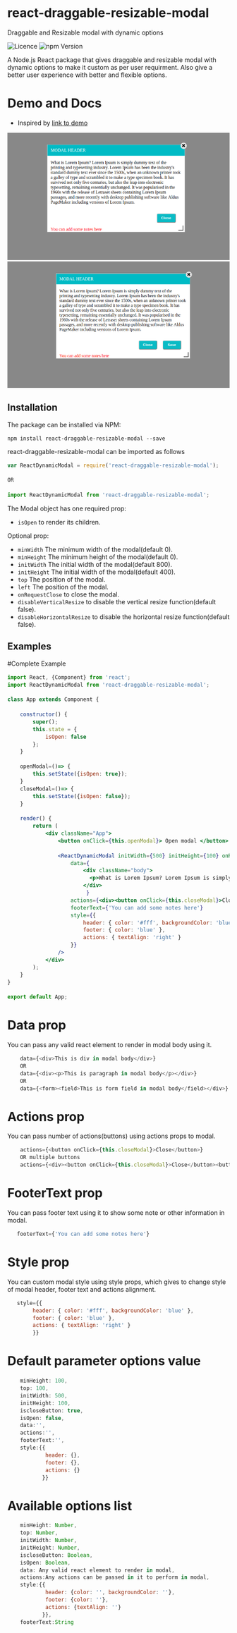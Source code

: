 # react-draggable-resizable-modal
Draggable and Resizable modal with dynamic options


<img src="https://img.shields.io/badge/Licence-MIT-blue.svg" alt="Licence" data-canonical-src="https://img.shields.io/badge/Licence-MIT-blue.svg" style="max-width:100%;"/>
<img src="https://img.shields.io/badge/Version-0.0.2-brightgreen.svg" alt="npm Version" data-canonical-src="https://img.shields.io/badge/Version-0.0.2-brightgreen.svg" style="max-width:100%;"/>

A Node.js React package that gives draggable and resizable modal with dynamic options to make it custom as per user requirment. Also give a better user experience with better and flexible options.

# Demo and Docs

* Inspired by [link to demo](https://wwan5803.github.io/react-modal-resizable-draggable/)

<img src="https://github.com/TechnologyGeek12/react-draggable-resizable-modal/blob/master/src/lib/action1.png" alt="Modal with one action" data-canonical-src="https://github.com/TechnologyGeek12/react-draggable-resizable-modal/blob/master/src/lib/action1.png" style="max-width:100%;"/>
<img src="https://github.com/TechnologyGeek12/react-draggable-resizable-modal/blob/master/src/lib/action2.png" alt="Modal with two action" data-canonical-src="https://github.com/TechnologyGeek12/react-draggable-resizable-modal/blob/master/src/lib/action2.png" style="max-width:100%;"/>

## Installation
The package can be installed via NPM:
```
npm install react-draggable-resizable-modal --save
```
react-draggable-resizable-modal can be imported as follows

```javascript
var ReactDynamicModal = require('react-draggable-resizable-modal');

OR

import ReactDynamicModal from 'react-draggable-resizable-modal';

```


The Modal object has one required prop:

- `isOpen` to render its children.

Optional prop:

- `minWidth` The minimum width of the modal(default 0).
- `minHeight` The minimum height of the modal(default 0).
- `initWidth` The initial width of the modal(default 800).
- `initHeight` The initial width of the modal(default 400).
- `top` The position of the modal.
- `left` The position of the modal.
- `onRequestClose` to close the modal.
- `disableVerticalResize` to disable the vertical resize function(default false).
- `disableHorizontalResize` to disable the horizontal resize function(default false).


## Examples

#Complete Example 
```jsx
import React, {Component} from 'react';
import ReactDynamicModal from 'react-draggable-resizable-modal';

class App extends Component {

    constructor() {
        super();
        this.state = {
            isOpen: false
        };
    }

    openModal=()=> {
        this.setState({isOpen: true});
    }
    closeModal=()=> {
        this.setState({isOpen: false});
    }

    render() {
        return (
			<div className="App">
                <button onClick={this.openModal}> Open modal </button>
                
				<ReactDynamicModal initWidth={500} initHeight={100} onRequestClose={this.closeModal} isOpen={this.state.isOpen}
					data={
                        <div className="body">
						  <p>What is Lorem Ipsum? Lorem Ipsum is simply dummy text of the printing and typesetting industry.</p>
                        </div>
                         }
					actions={<div><button onClick={this.closeModal}>Close</button></div>}
					footerText={'You can add some notes here'}
					style={{
						header: { color: '#fff', backgroundColor: 'blue' },
						footer: { color: 'blue' },
						actions: { textAlign: 'right' }
					}}
				/>
			</div>
        );
    }
}

export default App;

```

# Data prop

You can pass any valid react element to render in modal body using it.

```javascript
    data={<div>This is div in modal body</div>}
    OR
    data={<div><p>This is paragraph in modal body</p></div>}
    OR
    data={<form><field>This is form field in modal body</field></div>}
```

# Actions prop

You can pass number of actions(buttons) using actions props to modal.

```javascript
    actions={<button onClick={this.closeModal}>Close</button>}
    OR multiple buttons
    actions={<div><button onClick={this.closeModal}>Close</button><button onClick={this.saveModal}>Save</button></div>}
```

# FooterText prop

You can pass footer text using it to show some note or other information in modal.

```javascript
   footerText={'You can add some notes here'}
```

# Style prop

You can custom modal style using style props, which gives to change style of modal header, footer text and actions alignment.

```javascript
   style={{
		header: { color: '#fff', backgroundColor: 'blue' },
		footer: { color: 'blue' },
		actions: { textAlign: 'right' }
		}}
```



# Default parameter options value
```javascript
    minHeight: 100,
    top: 100,
    initWidth: 500,
    initHeight: 100,
    iscloseButton: true,
    isOpen: false,
    data:'',
    actions:'',
    footerText:'',
    style:{{
		    header: {},
			footer: {},
			actions: {}
		   }}
```

# Available options list
```javascript
    minHeight: Number,
    top: Number,
    initWidth: Number,
    initHeight: Number,
    iscloseButton: Boolean,
    isOpen: Boolean,
    data: Any valid react element to render in modal,
    actions:Any actions can be passed in it to perform in modal,
    style:{{
		    header: {color: '', backgroundColor: ''},
			footer: {color: ''},
			actions: {textAlign: ''}
           }},
    footerText:String       
```
